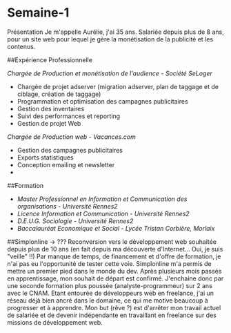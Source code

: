 # Semaine-1
Présentation
Je m'appelle Aurélie, j'ai 35 ans.
Salariée depuis plus de 8 ans, pour un site web pour lequel je gère la monétisation de la publicité et les contenus.

##Expérience Professionnelle

_Chargée de Production et monétisation de l'audience_ - *Société SeLoger*
* Chargée de projet adserver (migration adserver, plan de taggage et de ciblage, création de taggage)
* Programmation et optimisation des campagnes publicitaires
* Gestion des inventaires
* Suivi des performances et reporting
* Gestion de projet Web

_Chargée de Production web_ - *Vacances.com*
* Gestion des campagnes publicitaires
* Exports statistiques
* Conception emailing et newsletter
* 

##Formation

* _Master Professionnel en Information et Communication des organisations_ - *Université Rennes2*
* _Licence Information et Communication_ - *Université Rennes2*
* _D.E.U.G. Sociologie_ - *Université Rennes2*
* _Baccalauréat Economique et Social_ - *Lycée Tristan Corbière, Morlaix*

##Simplonline -> ???
Reconversion vers le développement web souhaitée depuis plus de 10 ans (en fait depuis ma découverte d'Internet... Oui, je suis "veille" !!)
Par manque de temps, de financement et d'offre de formation, je n'ai pas eu l'opportunité de tester cette voie. 
Simplonline m'a permis de mettre un premier pied dans le monde du dev. Après plusieurs mois passés en apprentissage, mon souhait de départ est confirmé.
J'enchaine donc par une seconde formation plus poussée (analyste-programmeur) sur 2 ans avec le CNAM.
Etant entourée de développeurs web en freelance, j'ai un réseau déjà bien ancré dans le domaine, ce qui me motive beaucoup à progresser et à apprendre.
Mon but (rêve ?) est d'arrêter mon travail actuel de salariée et de devenir indépendante en travaillant en freelance sur des missions de développement web.